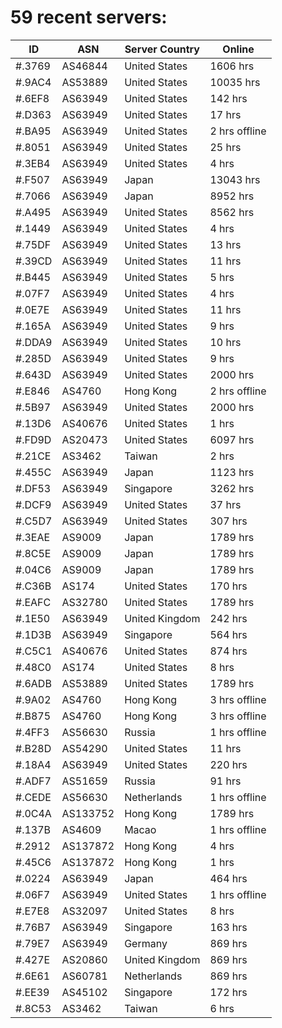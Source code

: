 # 59 recent servers:

| ID | ASN | Server Country | Online |
| ------ | ------ | ------ | ------ |
| #.3769 | AS46844 | United States | 1606 hrs |
| #.9AC4 | AS53889 | United States | 10035 hrs |
| #.6EF8 | AS63949 | United States | 142 hrs |
| #.D363 | AS63949 | United States | 17 hrs |
| #.BA95 | AS63949 | United States | 2 hrs offline |
| #.8051 | AS63949 | United States | 25 hrs |
| #.3EB4 | AS63949 | United States | 4 hrs |
| #.F507 | AS63949 | Japan | 13043 hrs |
| #.7066 | AS63949 | Japan | 8952 hrs |
| #.A495 | AS63949 | United States | 8562 hrs |
| #.1449 | AS63949 | United States | 4 hrs |
| #.75DF | AS63949 | United States | 13 hrs |
| #.39CD | AS63949 | United States | 11 hrs |
| #.B445 | AS63949 | United States | 5 hrs |
| #.07F7 | AS63949 | United States | 4 hrs |
| #.0E7E | AS63949 | United States | 11 hrs |
| #.165A | AS63949 | United States | 9 hrs |
| #.DDA9 | AS63949 | United States | 10 hrs |
| #.285D | AS63949 | United States | 9 hrs |
| #.643D | AS63949 | United States | 2000 hrs |
| #.E846 | AS4760 | Hong Kong | 2 hrs offline |
| #.5B97 | AS63949 | United States | 2000 hrs |
| #.13D6 | AS40676 | United States | 1 hrs |
| #.FD9D | AS20473 | United States | 6097 hrs |
| #.21CE | AS3462 | Taiwan | 2 hrs |
| #.455C | AS63949 | Japan | 1123 hrs |
| #.DF53 | AS63949 | Singapore | 3262 hrs |
| #.DCF9 | AS63949 | United States | 37 hrs |
| #.C5D7 | AS63949 | United States | 307 hrs |
| #.3EAE | AS9009 | Japan | 1789 hrs |
| #.8C5E | AS9009 | Japan | 1789 hrs |
| #.04C6 | AS9009 | Japan | 1789 hrs |
| #.C36B | AS174 | United States | 170 hrs |
| #.EAFC | AS32780 | United States | 1789 hrs |
| #.1E50 | AS63949 | United Kingdom | 242 hrs |
| #.1D3B | AS63949 | Singapore | 564 hrs |
| #.C5C1 | AS40676 | United States | 874 hrs |
| #.48C0 | AS174 | United States | 8 hrs |
| #.6ADB | AS53889 | United States | 1789 hrs |
| #.9A02 | AS4760 | Hong Kong | 3 hrs offline |
| #.B875 | AS4760 | Hong Kong | 3 hrs offline |
| #.4FF3 | AS56630 | Russia | 1 hrs offline |
| #.B28D | AS54290 | United States | 11 hrs |
| #.18A4 | AS63949 | United States | 220 hrs |
| #.ADF7 | AS51659 | Russia | 91 hrs |
| #.CEDE | AS56630 | Netherlands | 1 hrs offline |
| #.0C4A | AS133752 | Hong Kong | 1789 hrs |
| #.137B | AS4609 | Macao | 1 hrs offline |
| #.2912 | AS137872 | Hong Kong | 4 hrs |
| #.45C6 | AS137872 | Hong Kong | 1 hrs |
| #.0224 | AS63949 | Japan | 464 hrs |
| #.06F7 | AS63949 | United States | 1 hrs offline |
| #.E7E8 | AS32097 | United States | 8 hrs |
| #.76B7 | AS63949 | Singapore | 163 hrs |
| #.79E7 | AS63949 | Germany | 869 hrs |
| #.427E | AS20860 | United Kingdom | 869 hrs |
| #.6E61 | AS60781 | Netherlands | 869 hrs |
| #.EE39 | AS45102 | Singapore | 172 hrs |
| #.8C53 | AS3462 | Taiwan | 6 hrs |

